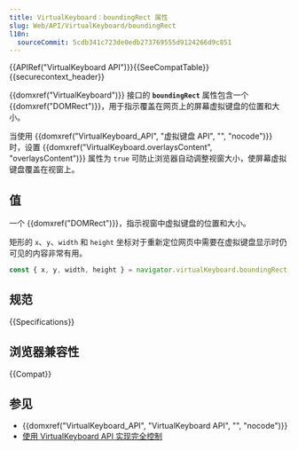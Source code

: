 ```yaml
---
title: VirtualKeyboard：boundingRect 属性
slug: Web/API/VirtualKeyboard/boundingRect
l10n:
  sourceCommit: 5cdb341c723de0edb273769555d9124266d9c851
---
```


{{APIRef("VirtualKeyboard API")}}{{SeeCompatTable}}{{securecontext_header}}

{{domxref("VirtualKeyboard")}} 接口的 **`boundingRect`** 属性包含一个 {{domxref("DOMRect")}}，用于指示覆盖在网页上的屏幕虚拟键盘的位置和大小。

当使用 {{domxref("VirtualKeyboard_API", "虚拟键盘 API", "", "nocode")}} 时，设置 {{domxref("VirtualKeyboard.overlaysContent", "overlaysContent")}} 属性为 `true` 可防止浏览器自动调整视窗大小，使屏幕虚拟键盘覆盖在视窗上。

## 值

一个 {{domxref("DOMRect")}}，指示视窗中虚拟键盘的位置和大小。

矩形的 `x`、`y`、`width` 和 `height` 坐标对于重新定位网页中需要在虚拟键盘显示时仍可见的内容非常有用。

```js
const { x, y, width, height } = navigator.virtualKeyboard.boundingRect;
```

## 规范

{{Specifications}}

## 浏览器兼容性

{{Compat}}

## 参见

- {{domxref("VirtualKeyboard_API", "VirtualKeyboard API", "", "nocode")}}
- [使用 VirtualKeyboard API 实现完全控制](https://developer.chrome.com/docs/web-platform/virtual-keyboard/)
